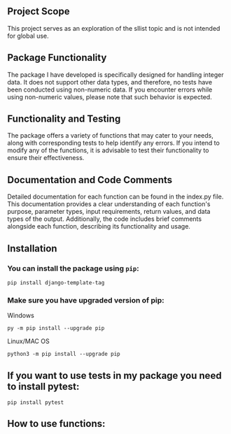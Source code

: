 ## Project Scope

This project serves as an exploration of the sllist topic and is not intended for global use.
## Package Functionality

The package I have developed is specifically designed for handling integer data. It does not support other data types, and therefore, no tests have been conducted using non-numeric data. If you encounter errors while using non-numeric values, please note that such behavior is expected.
## Functionality and Testing

The package offers a variety of functions that may cater to your needs, along with corresponding tests to help identify any errors. If you intend to modify any of the functions, it is advisable to test their functionality to ensure their effectiveness.
## Documentation and Code Comments

Detailed documentation for each function can be found in the index.py file. This documentation provides a clear understanding of each function's purpose, parameter types, input requirements, return values, and data types of the output. Additionally, the code includes brief comments alongside each function, describing its functionality and usage.


## Installation

### You can install the package using `pip`:
```shell
pip install django-template-tag
```

###  Make sure you have upgraded version of pip:
Windows
```shell
py -m pip install --upgrade pip
```
Linux/MAC OS
```shell
python3 -m pip install --upgrade pip
```

## If you want to use tests in my package you need to install pytest:
```shell
pip install pytest
```



## How to use functions:

